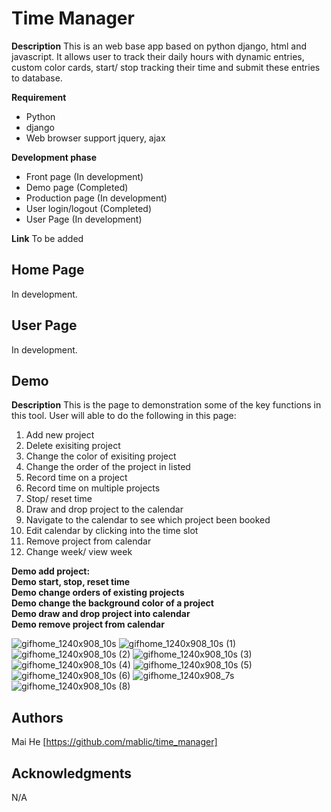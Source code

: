 # Time Manager


**Description**
This is an web base app based on python django, html and javascript. It allows user to track their daily hours with dynamic entries, custom color cards, start/ stop tracking their time and submit these entries to database.

**Requirement**

 - Python
 - django
 - Web browser support jquery, ajax

**Development phase**

 - Front page (In development)
 - Demo page (Completed)
 - Production page (In development)
 - User login/logout (Completed)
 - User Page (In development)

**Link**
	To be added

## Home Page

In development.

## User Page
In development.

## Demo
**Description**
This is the page to demonstration some of the key functions in this tool. User will able to do the following in this page:

 1. Add new project
 2. Delete exisiting project
 3. Change the color of exisiting project
 4. Change the order of the project in listed
 5. Record time on a project
 6. Record time on multiple projects
 7. Stop/ reset time
 8. Draw and drop project to the calendar
 9. Navigate to the calendar to see which project been booked
 10. Edit calendar by clicking into the time slot
 11. Remove project from calendar
 12. Change week/ view week

 **Demo add project:** <br/>
 **Demo start, stop, reset time** <br/>
 **Demo change orders of existing projects** <br/>
 **Demo change the background color of a project** <br/>
 **Demo draw and drop project into calendar** <br/>
 **Demo remove project from calendar** <br/>

![gifhome_1240x908_10s](https://user-images.githubusercontent.com/19805677/61926656-1d3b5300-af37-11e9-856c-d2fbd29aeea6.gif)
![gifhome_1240x908_10s (1)](https://user-images.githubusercontent.com/19805677/61926696-51167880-af37-11e9-84f9-393aa7b7ab98.gif)
![gifhome_1240x908_10s (2)](https://user-images.githubusercontent.com/19805677/61926732-858a3480-af37-11e9-967d-06adef86f74f.gif)
![gifhome_1240x908_10s (3)](https://user-images.githubusercontent.com/19805677/61926825-e0239080-af37-11e9-8a5a-ef8c67bb363d.gif)
![gifhome_1240x908_10s (4)](https://user-images.githubusercontent.com/19805677/61926847-ff222280-af37-11e9-84e3-47182e6257e0.gif)
![gifhome_1240x908_10s (5)](https://user-images.githubusercontent.com/19805677/61926945-5e803280-af38-11e9-98eb-ae869a04959a.gif)
![gifhome_1240x908_10s (6)](https://user-images.githubusercontent.com/19805677/61926991-925b5800-af38-11e9-9935-acd0614bfce0.gif)
![gifhome_1240x908_7s](https://user-images.githubusercontent.com/19805677/61927212-88862480-af39-11e9-9a10-672f635ed57a.gif)
![gifhome_1240x908_10s (8)](https://user-images.githubusercontent.com/19805677/61927144-465ce300-af39-11e9-943c-36f803bbabee.gif)


## Authors
Mai He [https://github.com/mablic/time_manager]
## Acknowledgments
N/A
